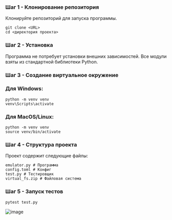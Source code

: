 ### Шаг 1 - Клонирование репозитория
Клонируйте репозиторий для запуска программы.
```
git clone <URL>
cd <директория проекта>
```
### Шаг 2 - Установка
Программа не потребует установки внешних зависимостей. Все модули взяты из стандартной библиотеки Python.
### Шаг 3 - Создание виртуальное окружение
### Для Windows:
```
python -m venv venv
venv\Scripts\activate
```
### Для MacOS/Linux:
```
python -m venv venv
source venv/bin/activate
```
### Шаг 4 - Структура проекта
Проект содержит следующие файлы:
```
emulator.py # Программа
config.toml # Конфиг
test.py # Тестировщик
virtual_fs.zip # Файловая система
```
### Шаг 5 - Запуск тестов
```
pytest test.py
```
![image](https://github.com/user-attachments/assets/91ef94ed-9d16-4fb6-98bb-139c15e44290)
